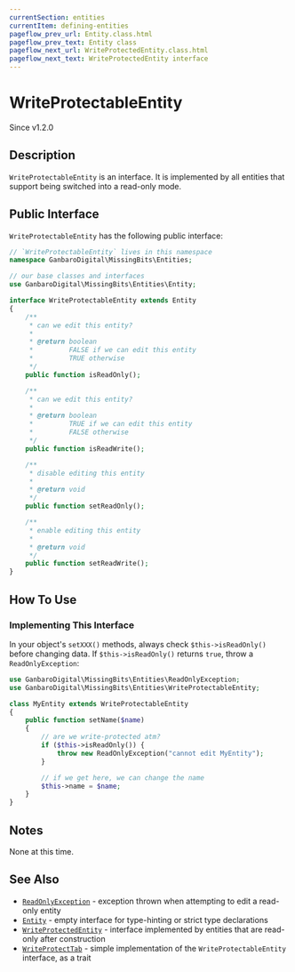 ```yaml
---
currentSection: entities
currentItem: defining-entities
pageflow_prev_url: Entity.class.html
pageflow_prev_text: Entity class
pageflow_next_url: WriteProtectedEntity.class.html
pageflow_next_text: WriteProtectedEntity interface
---
```


# WriteProtectableEntity

<div class="callout info">
Since v1.2.0
</div>

## Description

`WriteProtectableEntity` is an interface. It is implemented by all entities that support being switched into a read-only mode.

## Public Interface

`WriteProtectableEntity` has the following public interface:

```php
// `WriteProtectableEntity` lives in this namespace
namespace GanbaroDigital\MissingBits\Entities;

// our base classes and interfaces
use GanbaroDigital\MissingBits\Entities\Entity;

interface WriteProtectableEntity extends Entity
{
    /**
     * can we edit this entity?
     *
     * @return boolean
     *         FALSE if we can edit this entity
     *         TRUE otherwise
     */
    public function isReadOnly();

    /**
     * can we edit this entity?
     *
     * @return boolean
     *         TRUE if we can edit this entity
     *         FALSE otherwise
     */
    public function isReadWrite();

    /**
     * disable editing this entity
     *
     * @return void
     */
    public function setReadOnly();

    /**
     * enable editing this entity
     *
     * @return void
     */
    public function setReadWrite();
}
```

## How To Use

### Implementing This Interface

In your object's `setXXX()` methods, always check `$this->isReadOnly()` before changing data. If `$this->isReadOnly()` returns `true`, throw a `ReadOnlyException`:

```php
use GanbaroDigital\MissingBits\Entities\ReadOnlyException;
use GanbaroDigital\MissingBits\Entities\WriteProtectableEntity;

class MyEntity extends WriteProtectableEntity
{
    public function setName($name)
    {
        // are we write-protected atm?
        if ($this->isReadOnly()) {
            throw new ReadOnlyException("cannot edit MyEntity");
        }

        // if we get here, we can change the name
        $this->name = $name;
    }
}
```

## Notes

None at this time.

## See Also

* [`ReadOnlyException`](ReadOnlyException.class.html) - exception thrown when attempting to edit a read-only entity
* [`Entity`](Entity.class.html) - empty interface for type-hinting or strict type declarations
* [`WriteProtectedEntity`](WriteProtectedEntity.class.html) - interface implemented by entities that are read-only after construction
* [`WriteProtectTab`](WriteProtectTab.class.html) - simple implementation of the `WriteProtectableEntity` interface, as a trait
